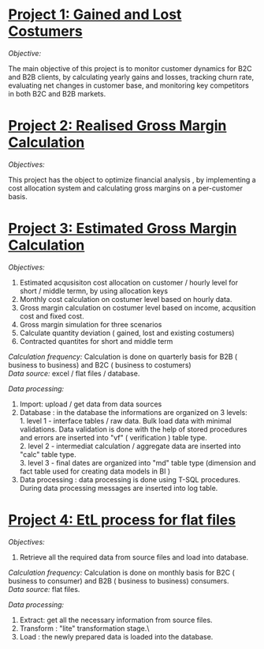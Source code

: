 # **[Project 1: Gained and Lost Costumers ](https://github.com/ichiisti/gl)**

*Objective:*

The main objective of this project is to monitor customer dynamics for B2C and B2B clients, by calculating yearly gains and losses, tracking churn rate, evaluating net changes in customer base, and monitoring key competitors in both B2C and B2B markets.


# **[Project 2: Realised Gross Margin Calculation ](https://github.com/ichiisti/rgm_v1)**

*Objectives:*

This project has the object to optimize financial analysis , by implementing a cost allocation system and calculating gross margins on a per-customer basis. 

# **[Project 3: Estimated Gross Margin Calculation ](https://github.com/ichiisti/pgm)**

*Objectives:*

1. Estimated acqusisiton cost allocation on customer / hourly level for short / middle termn, by using allocation keys
2. Monthly cost calculation on costumer level based on hourly data. 
3. Gross margin calculation on costumer level based on income, acqusition cost and fixed cost. 
4. Gross margin simulation for three scenarios
5. Calculate quantity deviation ( gained, lost and existing costumers)
6. Contracted quantites for short and middle term

*Calculation frequency:* Calculation is done on quarterly basis for B2B ( business to business) and B2C ( business to costumers)\
*Data source:* excel / flat files / database.

*Data processing:*
1. Import: upload / get data from data sources
2. Database : in the database the informations are organized on 3 levels:\
          1. level 1 - interface tables / raw data. Bulk load data with minimal validations. Data validation is done with the help of stored procedures and errors are inserted into "vf" ( verification ) table type.\
          2. level 2 - intermediat calculation / aggregate data  are inserted into "calc" table type.\
          3. level 3 - final dates are organized into "md" table type (dimension and fact table used for creating data models in BI )
3. Data processing : data processing is done using T-SQL procedures. During data processing messages are inserted into log table.

# **[Project 4: EtL process for flat files ](https://github.com/ichiisti/EtL_process)**

*Objectives:*

1. Retrieve all the required data from source files and load into database.

*Calculation frequency:* Calculation is done on monthly basis for B2C ( business to consumer) and B2B ( business to business) consumers.\
*Data source:* flat files.

*Data processing:*
1. Extract: get all the necessary information from source files.
2. Transform : "lite" transformation stage.\
3. Load : the newly prepared data is loaded into the database.

